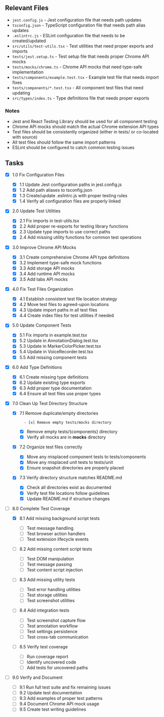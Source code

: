 ## Relevant Files

- `jest.config.js` - Jest configuration file that needs path updates
- `tsconfig.json` - TypeScript configuration file that needs path alias updates
- `.eslintrc.js` - ESLint configuration file that needs to be created/updated
- `src/utils/test-utils.tsx` - Test utilities that need proper exports and imports
- `tests/jest.setup.ts` - Test setup file that needs proper Chrome API mocks
- `tests/mocks/chrome.ts` - Chrome API mocks that need type-safe implementation
- `tests/components/example.test.tsx` - Example test file that needs import fixes
- `tests/components/*.test.tsx` - All component test files that need updating
- `src/types/index.ts` - Type definitions file that needs proper exports

### Notes

- Jest and React Testing Library should be used for all component testing
- Chrome API mocks should match the actual Chrome extension API types
- Test files should be consistently organized (either in tests/ or co-located with source)
- All test files should follow the same import patterns
- ESLint should be configured to catch common testing issues

## Tasks

- [x] 1.0 Fix Configuration Files

  - [x] 1.1 Update Jest configuration paths in jest.config.js
  - [x] 1.2 Add path aliases to tsconfig.json
  - [x] 1.3 Create/update .eslintrc.js with proper testing rules
  - [x] 1.4 Verify all configuration files are properly linked

- [x] 2.0 Update Test Utilities

  - [x] 2.1 Fix imports in test-utils.tsx
  - [x] 2.2 Add proper re-exports for testing library functions
  - [x] 2.3 Update type imports to use correct paths
  - [x] 2.4 Add missing utility functions for common test operations

- [x] 3.0 Improve Chrome API Mocks

  - [x] 3.1 Create comprehensive Chrome API type definitions
  - [x] 3.2 Implement type-safe mock functions
  - [x] 3.3 Add storage API mocks
  - [x] 3.4 Add runtime API mocks
  - [x] 3.5 Add tabs API mocks

- [x] 4.0 Fix Test Files Organization

  - [x] 4.1 Establish consistent test file location strategy
  - [x] 4.2 Move test files to agreed-upon locations
  - [x] 4.3 Update import paths in all test files
  - [x] 4.4 Create index files for test utilities if needed

- [x] 5.0 Update Component Tests

  - [x] 5.1 Fix imports in example.test.tsx
  - [x] 5.2 Update in AnnotationDialog.test.tsx
  - [x] 5.3 Update in MarkerColorPicker.test.tsx
  - [x] 5.4 Update in VoiceRecorder.test.tsx
  - [x] 5.5 Add missing component tests

- [x] 6.0 Add Type Definitions

  - [x] 6.1 Create missing type definitions
  - [x] 6.2 Update existing type exports
  - [x] 6.3 Add proper type documentation
  - [x] 6.4 Ensure all test files use proper types

- [x] 7.0 Clean Up Test Directory Structure

  - [x] 7.1 Remove duplicate/empty directories

          - [x] Remove empty tests/mocks directory

    - [x] Remove empty tests/{components} directory
    - [x] Verify all mocks are in **mocks** directory

  - [x] 7.2 Organize test files correctly

    - [x] Move any misplaced component tests to tests/components
    - [x] Move any misplaced unit tests to tests/unit
    - [x] Ensure snapshot directories are properly placed

  - [x] 7.3 Verify directory structure matches README.md
    - [x] Check all directories exist as documented
    - [x] Verify test file locations follow guidelines
    - [x] Update README.md if structure changes

- [ ] 8.0 Complete Test Coverage

  - [x] 8.1 Add missing background script tests

    - [ ] Test message handling
    - [ ] Test browser action handlers
    - [ ] Test extension lifecycle events

  - [ ] 8.2 Add missing content script tests

    - [ ] Test DOM manipulation
    - [ ] Test message passing
    - [ ] Test content script injection

  - [ ] 8.3 Add missing utility tests

    - [ ] Test error handling utilities
    - [ ] Test storage utilities
    - [ ] Test screenshot utilities

  - [ ] 8.4 Add integration tests

    - [ ] Test screenshot capture flow
    - [ ] Test annotation workflow
    - [ ] Test settings persistence
    - [ ] Test cross-tab communication

  - [ ] 8.5 Verify test coverage
    - [ ] Run coverage report
    - [ ] Identify uncovered code
    - [ ] Add tests for uncovered paths

- [ ] 9.0 Verify and Document

  - [ ] 9.1 Run full test suite and fix remaining issues
  - [ ] 9.2 Update test documentation
  - [ ] 9.3 Add examples of proper test patterns
  - [ ] 9.4 Document Chrome API mock usage
  - [ ] 9.5 Create test writing guidelines
